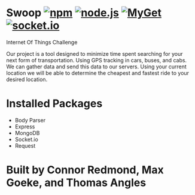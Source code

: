 # Swoop [![npm](https://img.shields.io/npm/v/npm.svg)](https://github.com/connred/Swoop) [![node.js](https://img.shields.io/badge/node.js-v6.0.0-orange.svg)](https://github.com/connred/Swoop) [![MyGet](https://img.shields.io/myget/mongodb/v/MongoDB.Driver.Core.svg)](https://github.com/connred/Swoop) [![socket.io](https://img.shields.io/badge/socket.io-v1.4.5-green.svg)](https://github.com/connred/Swoop)

Internet Of Things Challenge

Our project is a tool designed to minimize time spent searching for your next form of transportation. Using GPS tracking in cars, buses, and cabs. We can gather data and send this data to our servers. Using your current location we will be able to determine the cheapest and fastest ride to your desired location.


# Installed Packages

- Body Parser
- Express
- MongoDB
- Socket.io
- Request

# Built by Connor Redmond, Max Goeke, and Thomas Angles
